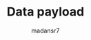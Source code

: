 ---
title: "Data payload"
description: "Data payload basics"
author: madansr7
ms.author: madansr7
ms.date: 02/19/2019
ms.topic: article
ms.service: multiple
---